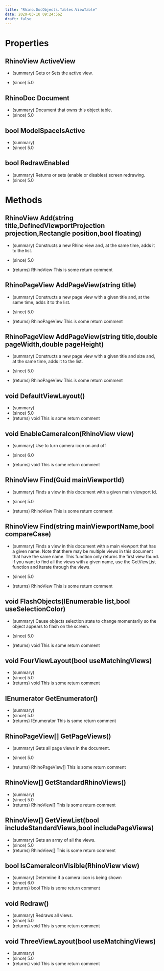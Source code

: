 ```yaml
---
title: "Rhino.DocObjects.Tables.ViewTable"
date: 2020-03-10 09:24:56Z
draft: false
---
```


# Properties
## RhinoView ActiveView
- (summary) 
     Gets or Sets the active view.
     
- (since) 5.0
## RhinoDoc Document
- (summary) Document that owns this object table.
- (since) 5.0
## bool ModelSpaceIsActive
- (summary) 
- (since) 5.0
## bool RedrawEnabled
- (summary) Returns or sets (enable or disables) screen redrawing.
- (since) 5.0
# Methods
## RhinoView Add(string title,DefinedViewportProjection projection,Rectangle position,bool floating)
- (summary) 
     Constructs a new Rhino view and, at the same time, adds it to the list.
     
- (since) 5.0
- (returns) RhinoView This is some return comment
## RhinoPageView AddPageView(string title)
- (summary) 
     Constructs a new page view with a given title and, at the same time, adds it to the list.
     
- (since) 5.0
- (returns) RhinoPageView This is some return comment
## RhinoPageView AddPageView(string title,double pageWidth,double pageHeight)
- (summary) 
     Constructs a new page view with a given title and size and, at the same time, adds it to the list.
     
- (since) 5.0
- (returns) RhinoPageView This is some return comment
## void DefaultViewLayout()
- (summary) 
- (since) 5.0
- (returns) void This is some return comment
## void EnableCameraIcon(RhinoView view)
- (summary) 
     Use to turn camera icon on and off
     
- (since) 6.0
- (returns) void This is some return comment
## RhinoView Find(Guid mainViewportId)
- (summary) 
     Finds a view in this document with a given main viewport Id.
     
- (since) 5.0
- (returns) RhinoView This is some return comment
## RhinoView Find(string mainViewportName,bool compareCase)
- (summary) 
     Finds a view in this document with a main viewport that has a given name. Note that there
     may be multiple views in this document that have the same name. This function only returns
     the first view found. If you want to find all the views with a given name, use the GetViewList
     function and iterate through the views.
     
- (since) 5.0
- (returns) RhinoView This is some return comment
## void FlashObjects(IEnumerable<RhinoObject> list,bool useSelectionColor)
- (summary) 
     Cause objects selection state to change momentarily so the object
     appears to flash on the screen.
     
- (since) 5.0
- (returns) void This is some return comment
## void FourViewLayout(bool useMatchingViews)
- (summary) 
- (since) 5.0
- (returns) void This is some return comment
## IEnumerator<RhinoView> GetEnumerator()
- (summary) 
- (since) 5.0
- (returns) IEnumerator<RhinoView> This is some return comment
## RhinoPageView[] GetPageViews()
- (summary) 
     Gets all page views in the document.
     
- (since) 5.0
- (returns) RhinoPageView[] This is some return comment
## RhinoView[] GetStandardRhinoViews()
- (summary) 
- (since) 5.0
- (returns) RhinoView[] This is some return comment
## RhinoView[] GetViewList(bool includeStandardViews,bool includePageViews)
- (summary) Gets an array of all the views.
- (since) 5.0
- (returns) RhinoView[] This is some return comment
## bool IsCameraIconVisible(RhinoView view)
- (summary)  Determine if a camera icon is being shown 
- (since) 6.0
- (returns) bool This is some return comment
## void Redraw()
- (summary) Redraws all views.
- (since) 5.0
- (returns) void This is some return comment
## void ThreeViewLayout(bool useMatchingViews)
- (summary) 
- (since) 5.0
- (returns) void This is some return comment
